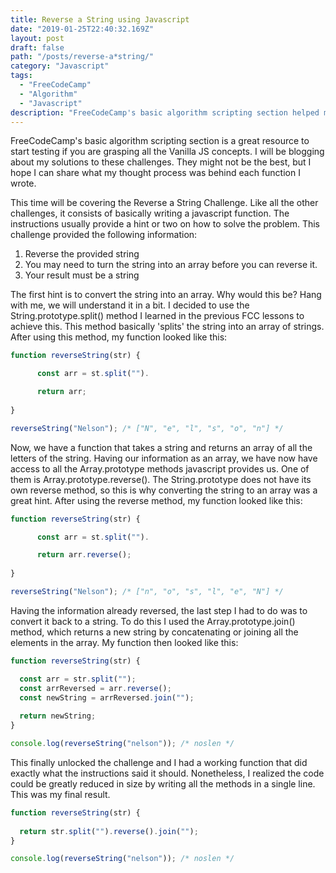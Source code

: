 ```yaml
---
title: Reverse a String using Javascript
date: "2019-01-25T22:40:32.169Z"
layout: post
draft: false
path: "/posts/reverse-a*string/"
category: "Javascript"
tags:
  - "FreeCodeCamp"
  - "Algorithm"
  - "Javascript"
description: "FreeCodeCamp's basic algorithm scripting section helped me a lot to improve my JS skills. This post covers my solution to the 'Reverse a String Challenge'."
---
```


FreeCodeCamp's basic algorithm scripting section is a great resource to start testing if you are grasping all the Vanilla JS concepts. I will be blogging about my solutions to these challenges. They might not be the best, but I hope I can share what my thought process was behind each function I wrote.

This time will be covering the Reverse a String Challenge. Like all the other challenges, it consists of basically writing a javascript function. The instructions usually provide a hint or two on how to solve the problem. This challenge provided the following information:

1. Reverse the provided string
2. You may need to turn the string into an array before you can reverse it.
3. Your result must be a string

The first hint is to convert the string into an array. Why would this be? Hang with me, we will understand it in a bit. I decided to use the String.prototype.split() method I learned in the previous FCC lessons to achieve this. This method basically 'splits' the string into an array of strings. After using this method, my function looked like this:

```js
function reverseString(str) {

      const arr = st.split("").

      return arr; 
  
}

reverseString("Nelson"); /* ["N", "e", "l", "s", "o", "n"] */


```

Now, we have a function that takes a string and returns an array of all the letters of the string. Having our information as an array, we have now have access to all the Array.prototype methods javascript provides us. One of them is Array.prototype.reverse(). The String.prototype does not have its own reverse method, so this is why converting the string to an array was a great hint. After using the reverse method, my function looked like this:

```js
function reverseString(str) {

      const arr = st.split("").

      return arr.reverse(); 
  
}

reverseString("Nelson"); /* ["n", "o", "s", "l", "e", "N"] */
```

Having the information already reversed, the last step I had to do was to convert it back to a string. To do this I used the Array.prototype.join() method, which returns a new string by concatenating or joining all the elements in the array. My function then looked like this:

```js
function reverseString(str) {

  const arr = str.split("");
  const arrReversed = arr.reverse();
  const newString = arrReversed.join("");
  
  return newString;
}

console.log(reverseString("nelson")); /* noslen */
```

This finally unlocked the challenge and I had a working function that did exactly what the instructions said it should. Nonetheless, I realized the code could be greatly reduced in size by writing all the methods in a single line. This was my final result.

```js
function reverseString(str) {
 
  return str.split("").reverse().join("");
}

console.log(reverseString("nelson")); /* noslen */
```

